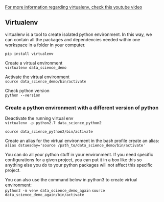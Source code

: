 [For more information regarding virtualenv, check this youtube video](https://www.youtube.com/watch?v=nnhjvHYRsmM)

## Virtualenv

virtualenv is a tool to create isolated python environment. In this way, we can contain all the packages and
dependencies needed within one workspace in a folder in your computer.

`pip install virtualenv`

Create a virtual environment\
`virtualenv data_science_demo`

Activate the virtual environment\
`source data_science_demo/bin/activate`

Check python version\
`python --version`

### Create a python environment with a different version of python

Deactivate the running virtual env\
`virtualenv -p python2.7 data_science_python2`

`source data_science_python2/bin/activate`

Create an alias for the virtual environment in the bash profile create an alias:\
`alias dstuesday='source /path_to/data_science_demo/bin/activate'`

You can do all your python stuff in your environment. If you need specific configurations for a given project, you can put it in a box like this so anything else you do to your python packages will not affect this specific project. 

You can also use the command below in python3 to create virtual environment:\
`python3 -m venv data_science_demo_again`
`source data_science_demo_again/bin/activate`